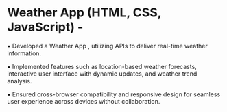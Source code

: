 # Weather App (HTML, CSS, JavaScript) -
• Developed a Weather App , utilizing APIs to deliver real-time weather information.

• Implemented features such as location-based weather forecasts, interactive user interface with dynamic
updates, and weather trend analysis.

• Ensured cross-browser compatibility and responsive design for seamless user experience across devices
without collaboration.
